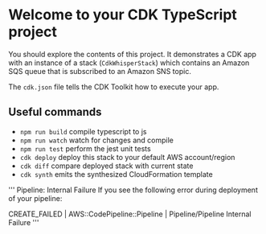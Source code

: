 # Welcome to your CDK TypeScript project

You should explore the contents of this project. It demonstrates a CDK app with an instance of a stack (`CdkWhisperStack`)
which contains an Amazon SQS queue that is subscribed to an Amazon SNS topic.

The `cdk.json` file tells the CDK Toolkit how to execute your app.

## Useful commands

* `npm run build`   compile typescript to js
* `npm run watch`   watch for changes and compile
* `npm run test`    perform the jest unit tests
* `cdk deploy`      deploy this stack to your default AWS account/region
* `cdk diff`        compare deployed stack with current state
* `cdk synth`       emits the synthesized CloudFormation template


'''
Pipeline: Internal Failure
If you see the following error during deployment of your pipeline:

CREATE_FAILED  | AWS::CodePipeline::Pipeline | Pipeline/Pipeline
Internal Failure
'''